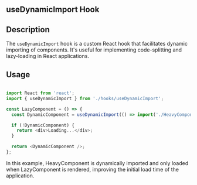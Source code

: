 ## useDynamicImport Hook

## Description

The `useDynamicImport` hook is a custom React hook that facilitates dynamic importing of components. It's useful for implementing code-splitting and lazy-loading in React applications.


## Usage

```typescript

import React from 'react';
import { useDynamicImport } from './hooks/useDynamicImport';

const LazyComponent = () => {
  const DynamicComponent = useDynamicImport(() => import('./HeavyComponent'));

  if (!DynamicComponent) {
    return <div>Loading...</div>;
  }

  return <DynamicComponent />;
};

```
In this example, HeavyComponent is dynamically imported and only loaded when LazyComponent is rendered, improving the initial load time of the application.